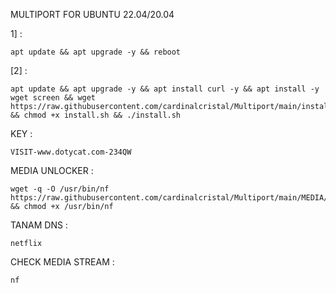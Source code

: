 MULTIPORT FOR UBUNTU 22.04/20.04

1] :
<pre><code>apt update && apt upgrade -y && reboot</code></pre>

[2] :
<pre><code>apt update && apt upgrade -y && apt install curl -y && apt install -y wget screen && wget https://raw.githubusercontent.com/cardinalcristal/Multiport/main/install.sh && chmod +x install.sh && ./install.sh</code></pre>

KEY :
<pre><code>VISIT-www.dotycat.com-234QW</code></pre>

MEDIA UNLOCKER :
<pre><code>wget -q -O /usr/bin/nf https://raw.githubusercontent.com/cardinalcristal/Multiport/main/MEDIA/media.sh && chmod +x /usr/bin/nf</code></pre>

TANAM DNS :
<pre><code>netflix</code></pre>

CHECK MEDIA STREAM :
<pre><code>nf</code></pre>
<pre><code></code></pre>
